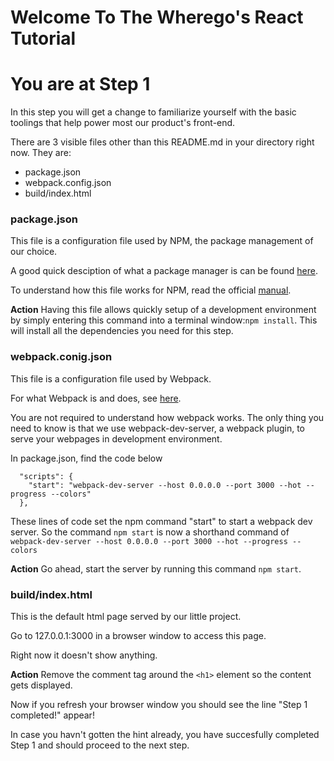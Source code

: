 # Welcome To The Wherego's React Tutorial

# You are at Step 1 

In this step you will get a change to familiarize yourself with the basic toolings that help power most our product's front-end.

There are 3 visible files other than this README.md in your directory right now.
They are:
* package.json
* webpack.config.json
* build/index.html

### package.json
This file is a configuration file used by NPM, the package management of our choice.

A good quick desciption of what a package manager is can be found [here](https://en.wikipedia.org/wiki/Package_manager).

To understand how this file works for NPM, read the official [manual](https://docs.npmjs.com/getting-started/using-a-package.json).

**Action** Having this file allows quickly setup of a development environment by simply entering this command into a terminal window:`npm install`. This will install all the dependencies you need for this step.

### webpack.conig.json
This file is a configuration file used by Webpack.

For what Webpack is and does, see [here](https://webpack.js.org/).

You are not required to understand how webpack works. The only thing you need to know is that we use webpack-dev-server, a webpack plugin, to serve your webpages in development environment.

In package.json, find the code below
```
  "scripts": {
    "start": "webpack-dev-server --host 0.0.0.0 --port 3000 --hot --progress --colors"
  },
```

These lines of code set the npm command "start" to start a webpack dev server. So the command `npm start` is now a shorthand command of `webpack-dev-server --host 0.0.0.0 --port 3000 --hot --progress --colors`

**Action** Go ahead, start the server by running this command `npm start`.

### build/index.html
This is the default html page served by our little project.

Go to 127.0.0.1:3000 in a browser window to access this page.

Right now it doesn't show anything.

**Action** Remove the comment tag around the `<h1>` element so the content gets displayed.

Now if you refresh your browser window you should see the line "Step 1 completed!" appear!

In case you havn't gotten the hint already, you have succesfully completed Step 1 and should proceed to the next step.
